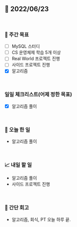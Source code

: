## 📅 2022/06/23

<br/>

### 🏹 주간 목표

- [ ] MySQL 스터디
- [ ] CS 운영체제 학습 5개 이상
- [ ] Real World 프로젝트 진행
- [ ] 사이드 프로젝트 진행
- [x] 알고리즘

<br/>

### 일일 체크리스트(어제 정한 목표)

- [x] 알고리즘 풀이

<br/>

### 💯 오늘 한 일

- 알고리즘 풀이

<br/>

### 📈 내일 할 일

- 알고리즘 풀이
- 사이드 프로젝트 진행

<br/>

### 🧐 간단 회고

- 알고리즘, 회식, PT 오늘 하루 끝.